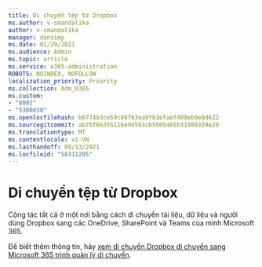 ```yaml
---
title: Di chuyển tệp từ Dropbox
ms.author: v-smandalika
author: v-smandalika
manager: dansimp
ms.date: 01/29/2021
ms.audience: Admin
ms.topic: article
ms.service: o365-administration
ROBOTS: NOINDEX, NOFOLLOW
localization_priority: Priority
ms.collection: Adm_O365
ms.custom:
- "8002"
- "5300030"
ms.openlocfilehash: b0774b3ce59c98f83ea9fb1efaef409eb9e0d622
ms.sourcegitcommit: ab75f66355116e995b3cb5505465b31989339e28
ms.translationtype: MT
ms.contentlocale: vi-VN
ms.lasthandoff: 08/13/2021
ms.locfileid: "58311205"
---
```

# <a name="migrate-files-from-dropbox"></a>Di chuyển tệp từ Dropbox

Cộng tác tất cả ở một nơi bằng cách di chuyển tài liệu, dữ liệu và người dùng Dropbox sang các OneDrive, SharePoint và Teams của mình Microsoft 365.

Để biết thêm thông tin, hãy [xem di chuyển Dropbox di chuyển sang Microsoft 365 trình quản lý di chuyển](https://docs.microsoft.com/sharepointmigration/mm-dropbox-overview).

